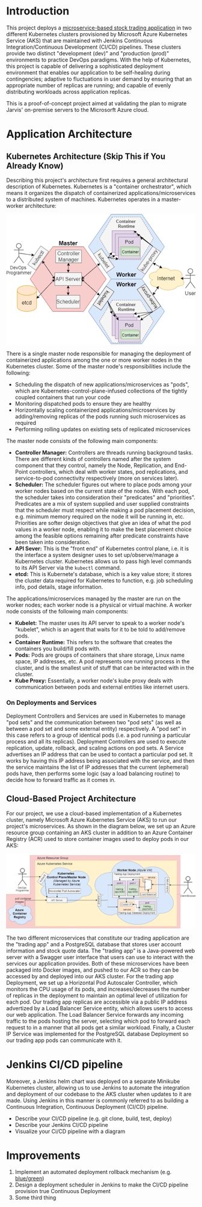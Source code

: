 # Introduction
This project deploys a [microservice-based stock trading application](https://github.com/jarviscanada/jarvis_data_eng_KevinShimotakahara/tree/develop/springboot) in two different Kubernetes clusters provisioned by Microsoft Azure Kubernetes Service (AKS) that are maintained with Jenkins Continuous Integration/Continuous Development (CI/CD) pipelines. These clusters provide two distinct "development (dev)" and "production (prod)" environments to practice DevOps paradigms. With the help of Kubernetes, this project is capable of delivering a sophisticated deployment environment that enables our application to be self-healing during contingencies; adaptive to fluctuations in user demand by ensuring that an appropriate number of replicas are running; and capable of evenly distributing workloads across application replicas.

This is a proof-of-concept project aimed at validating the plan to migrate Jarvis' on-premise servers to the Microsorft Azure cloud. 

# Application Architecture

## Kubernetes Architecture (Skip This if You Already Know)
Describing this project's architecture first requires a general architectural description of Kubernetes. Kubernetes is a "container orchestrator", which means it organizes the dispatch of containerized applications/microservices to a distributed system of machines. Kubernetes operates in a master-worker architecture:

![my image](./assets/K8S-Arch.png)

There is a single master node responsible for managing the deployment of containerized applications among the one or more worker nodes in the Kubernetes cluster. Some of the master node's responsibilities include the following:
 - Scheduling the dispatch of new applications/microservices as "pods", which are Kubernetes-control-plane-infused collections of the tightly coupled containers that run your code
 - Monitoring dispatched pods to ensure they are healthy
 - Horizontally scaling containerized applications/microservices by adding/removing replicas of the pods running such microservices as required
 - Performing rolling updates on existing sets of replicated microservices

The master node consists of the following main components:
 - **Controller Manager:** Controllers are threads running background tasks. There are different kinds of controllers named after the system component that they control, namely the Node, Replication, and End-Point controllers, which deal with worker states, pod replications, and service-to-pod connectivity respectively (more on services later).
 - **Scheduler:**  The scheduler figures out where to place pods among your worker nodes based on the current state of the nodes. With each pod, the scheduler takes into consideration their "predicates" and "priorities". Predicates are a mix of system supplied and user supplied constraints that the scheduler must respect while making a pod placement decision, e.g. minimum memory required on the node it will be running in, etc. Priorities are softer design objectives that give an idea of what the pod values in a worker node, enabling it to make the best placement choice among the feasible options remaining after predicate constraints have been taken into consideration.
 - **API Sever:** This is the "front end" of Kubernetes control plane, i.e. it is the interface a system designer uses to set up/observe/manage a Kubernetes cluster. Kubernetes allows us to pass high level commands to its API Server via the `kubectl` command.
 - **etcd:** This is Kubernete's database, which is a key value store; it stores the cluster data required for Kubernetes to function, e.g. job scheduling info, pod details, stage information.

The applications/microservices managed by the master are run on the worker nodes; each worker node is a physical or virtual machine. A worker node consists of the following main components:
 - **Kubelet:** The master uses its API server to speak to a worker node's "kubelet", which is an agent that waits for it to be told to add/remove pods.
 - **Container Runtime:** This refers to the software that creates the containers you build/fill pods with.
 - **Pods:** Pods are groups of containers that share storage, Linux name space, IP addresses, etc. A pod represents one running process in the cluster, and is the smallest unit of stuff that can be interacted with in the cluster.
 - **Kube Proxy:** Essentially, a worker node's kube proxy deals with communication between pods and external entities like internet users.

### On Deployments and Services
Deployment Controllers and Services are used in Kubernetes to manage "pod sets" and the communication between two "pod sets" (as well as between a pod set and some external entity) respectively. A "pod set" in this case refers to a group of identical pods (i.e. a pod running a particular process and all its replicas). Deployment Controllers are used to execute replication, update, rollback, and scaling actions on pod sets. A Service advertises an IP address that can be used to contact a particular pod set. It works by having this IP address being associated with the service, and then the service maintains the list of IP addresses that the current (ephemeral) pods have, then performs some logic (say a load balancing routine) to decide how to forward traffic as it comes in.

## Cloud-Based Project Architecture
For our project, we use a cloud-based implementation of a Kubernetes cluster, namely Microsoft Azure Kubernetes Service (AKS) to run our project's microservices. As shown in the diagram below, we set up an Azure resource group containing an AKS cluster in addition to an Azure Container Registry (ACR) used to store container images used to deploy pods in our AKS:

![my image](./assets/AKS-Arch.png)

The two different microservices that constitute our trading application are the "trading app" and a PostgreSQL database that stores user account information and stock quote data. The "trading app" is a Java-powered web server with a Swagger user interface that users can use to interact with the services our application provides. Both of these microservices have been packaged into Docker images, and pushed to our ACR so they can be accessed by and deployed into our AKS cluster. For the trading app Deployment, we set up a Horizontal Pod Autoscaler Controller, which monitors the CPU usage of its pods, and increases/decreases the number of replicas in the deployment to maintain an optimal level of utilization for each pod. Our trading app replicas are accessible via a public IP address advertized by a Load Balancer Service entity, which allows users to access our web application. The Load Balancer Service forwards any incoming traffic to the pods hosting the server, selecting which pod to forward each request to in a manner that all pods get a similar workload. Finally, a Cluster IP Service was implemented for the PostgreSQL database Deployment so our trading app pods can communicate with it.

# Jenkins CI/CD pipeline
Moreover, a Jenkins helm chart was deployed on a separate Minikube Kubernetes cluster, allowing us to use Jenkins to automate the integration and deployment of our codebase to the AKS cluster when updates to it are made. Using Jenkins in this manner is commonly referred to as building a Continuous Integration, Continuous Deployment (CI/CD) pipeline.
- Describe your CI/CD pipeline (e.g. git clone, build, test, deploy)
- Describe your Jenkins CI/CD pipeline
- Visualize your Ci/CD pipeline with a diagram

# Improvements
1. Implement an automated deployment rollback mechanism (e.g. [blue/green](https://martinfowler.com/bliki/BlueGreenDeployment.html))
2. Design a deployment scheduler in Jenkins to make the CI/CD pipeline provision true Continuous Deployment
3. Some third thing

